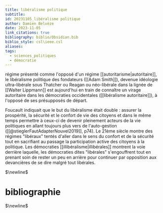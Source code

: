 ```yaml
---
title: libéralisme politique
subtitle: 
id: 20231105_libéralisme politique
author: Damien Belvèze
date: 2023-11-05
link_citations: true
bibliography: biblio/Obsidian.bib
biblio_style: csl\ieee.csl
aliases: 
tags:
  - sciences_politiques
  - démocratie
---
```

régime présenté comme l'opposé d'un régime [[autoritarisme|autoritaire]], le libéralisme politique des fondateurs ([[Adam Smith]]), devenue idéologie ultra-libérale sous Thatcher ou Reagan ou néo-libérale dans la lignée de [[Walter Lippmann]] est aujourd'hui en train de connaître un virage autoritaire dans les démocraties occidentales ([[libéralisme autoritaire]]), à l'opposé de ses présupposés de départ.

Foucault indiquait que le but du libéralisme était double : assurer la prospérité, la sécurité et le confort de vie des citoyens et dans le même temps permettre à ceux-ci de devenir pleinement acteurs de la vie politiques en allant toujours plus vers de l'auto-gestion ([[@stieglerFautAdapterNouvel2019]], p74). 
Le 21ème siècle montre des régimes "libéraux" tentés d'aller dans le sens du confort et de la sécurité tout en sacrifiant au passage la participation active des citoyens à la politique. 
Les démocraties [[illibéralisme|illibérales]] montrent la voie derrière laquelle, les démocraties dites "libérales" s'engouffrent tout en prenant soin de rester un peu en arrière pour continuer par opposition aux devancières de se dire malgré tout libérales.


$\newline$
# bibliographie
$\newline$






